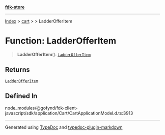 [**fdk-store**](../../../README.md)
***

[Index](../../../API.md) > [cart](../../README.md) > [<internal>](../README.md) > LadderOfferItem

# Function: LadderOfferItem

> **LadderOfferItem**(): [`LadderOfferItem`](../type-aliases/type-alias.LadderOfferItem.md)

## Returns

[`LadderOfferItem`](../type-aliases/type-alias.LadderOfferItem.md)

## Defined In

node\_modules/@gofynd/fdk-client-javascript/sdk/application/Cart/CartApplicationModel.d.ts:3913

***
Generated using [TypeDoc](https://typedoc.org/) and [typedoc-plugin-markdown](https://www.npmjs.com/package/typedoc-plugin-markdown)
